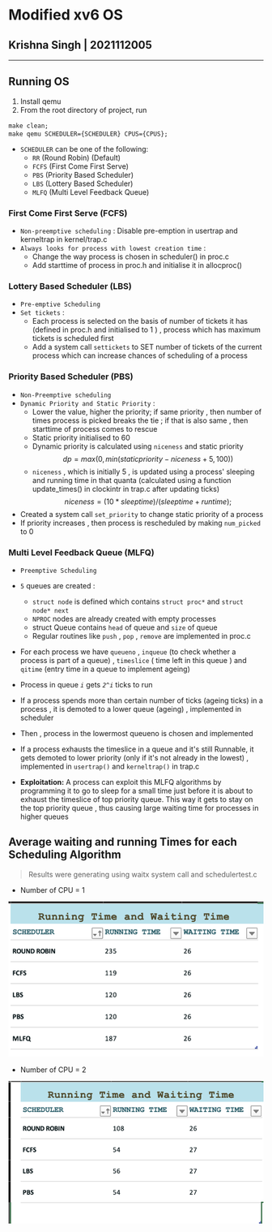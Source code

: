 
# Modified xv6 OS

## Krishna Singh | 2021112005

---

## Running OS

1. Install qemu
2. From the root directory of project, run 
```
make clean;
make qemu SCHEDULER={SCHEDULER} CPUS={CPUS};
```

- `SCHEDULER` can be one of the following:
  - `RR` (Round Robin) (Default)
  - `FCFS` (First Come First Serve)
  - `PBS` (Priority Based Scheduler)
  - `LBS` (Lottery Based Scheduler)
  - `MLFQ` (Multi Level Feedback Queue)



### First Come First Serve (FCFS)

- `Non-preemptive scheduling` : Disable pre-emption in usertrap and kerneltrap in kernel/trap.c
- `Always looks for process with lowest creation time` : 
     - Change the way process is chosen in scheduler() in proc.c
     - Add starttime of process in proc.h and initialise it in allocproc()

### Lottery Based Scheduler (LBS)
-  `Pre-emptive Scheduling`
-  `Set tickets` : 
    -  Each process is selected on the basis of number of tickets it has (defined in proc.h and initialised to 1 ) , process which has maximum tickets is scheduled first
    -  Add a system call `settickets` to SET number of tickets of the current process which can increase chances of scheduling of a process

### Priority Based Scheduler (PBS)

- `Non-Preemptive scheduling`
- `Dynamic Priority and Static Priority` :
    - Lower the value, higher the priority; if same priority , then number of times process is picked breaks the tie ; if that is also same , then starttime of process comes to rescue
    - Static priority initialised to 60
    - Dynamic priority is calculated using `niceness` and static priority
    $$dp = max(0, min(staticpriority - niceness + 5, 100))$$
    - `niceness` , which is initially 5 , is updated using a process' sleeping and running time in that quanta (calculated using a function update_times() in clockintr in trap.c after updating ticks)
    $$niceness=(10*sleeptime)/(sleeptime + runtime);$$
- Created a system call `set_priority` to change static priority of a process
- If priority increases , then process is rescheduled by making `num_picked` to 0

### Multi Level Feedback Queue (MLFQ)

- `Preemptive Scheduling`
- `5` queues are created :
    - `struct node` is defined which contains `struct proc*` and `struct node* next`
    - `NPROC` nodes are already created with empty processes
    - struct Queue contains `head` of queue and `size` of queue
    - Regular routines like `push` , `pop` , `remove` are implemented in proc.c
- For each process we have `queueno` , `inqueue` (to check whether a process is part of a queue) ,  `timeslice` ( time left in this queue ) and `qitime` (entry time in a queue to implement ageing)
- Process in queue _`i`_ gets _`2^i`_ ticks to run
- If a process spends more than certain number of ticks (ageing ticks) in a process , it is demoted to a lower queue (ageing) , implemented in scheduler
- Then  , process in the lowermost queueno is chosen and implemented
- If a process exhausts the timeslice in a queue and it's still Runnable, it gets demoted to lower priority (only if it's not already in the lowest) , implemented in `usertrap()` and `kerneltrap()` in trap.c

- **Exploitation:** A process can exploit this MLFQ algorithms by programming it to go to sleep for a small time just before it is about to exhaust the timeslice of top priority queue. This way it gets to stay on the top priority queue , thus causing large waiting time for processes in higher queues

## Average waiting and running Times for each Scheduling Algorithm
> Results were generating using waitx system call and schedulertest.c 

- Number of CPU = 1
    
 ![alt text](./img1.png) 

- Number of CPU = 2

![2 CPU total time](./img2.png)

